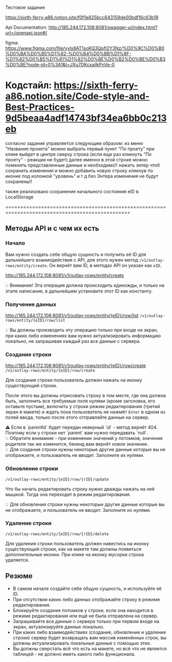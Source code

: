 Тестовое задание

https://sixth-ferry-a86.notion.site/f0f1e825bcc643159de00bdf16c63b19

Api Documentation: http://185.244.172.108:8081/swagger-ui/index.html?url=/openapi.json#/

figma: https://www.figma.com/file/yyls8AT1soKQ3Qpfl2Y3Nz/%D0%9C%D0%B0%D0%BA%D0%B5%D1%82-%D0%B4%D0%BB%D1%8F-%D1%82%D0%B5%D1%81%D1%82%D0%BE%D0%B2%D0%BE%D0%B3%D0%BE?node-id=0%3A1&t=JXu7DKcxailkPnVe-0

# Кодстайл: https://sixth-ferry-a86.notion.site/Code-style-and-Best-Practices-9d5beaa4adf14743bf34ea6bb0c213eb

согласно задания управляется следующим образом:
из меню "Название прокета" можно выбрать первый пункт "По проету"
при клике выйдет в центре сверху строка (если еще раз кликнуть "По проету" - реакции не будет)
далее именно в этой строке можно поменять представленные данные и необходимо!! нажать энтер чтоб
сохранить изменения и можно добавить новую строку кликнув по иконке под колонкой "уровень" и т д
без Энтера изменения не будут сохранены!!

также реализовано сохранение начального состояния eID в LocalStorage

================================================================================================

## Методы API и с чем их есть

### Начало

Вам нужно создать себе общую сущность и получить её ID для дальнейшего взаимодействия с API, для этого нужен метод `/v1/outlay-rows/entity/create`.
Он вернёт вам ID, в методах API он указан как `eID`.

http://185.244.172.108:8081/v1/outlay-rows/entity/create

<aside>
💡 Внимание! Эта операция должна происходить единожды, и только на этапе написания, в дальнейшем установите этот ID как константу.

</aside>

### Получение данных

http://185.244.172.108:8081/v1/outlay-rows/entity/{eID}/row/list
`/v1/outlay-rows/entity/{eID}/row/list`

<aside>
💡 Вы должны производить эту операцию только при входе на экран, при каких либо изменениях вам нужно актуализировать информацию локально, не запрашивая каждый раз все данные с сервера.

</aside>

### Создание строки

http://185.244.172.108:8081/v1/outlay-rows/entity/{eID}/row/create
`/v1/outlay-rows/entity/{eID}/row/create`

Для создания строки пользователь должен нажать на иконку существующий строки.

После этого вы должны отрисовать строку в том месте, где она должна быть, заполнить все требуемые поля нулями (кроме заголовка, его оставьте пустым), включить у строки режим редактирования (третий экран в макете) и ждать пока пользователь не нажмёт `Enter` в одном из полей ввода, только после этого отправляйте данные на сервер.

<aside>
⚠️ Если в `parentId` будет передан неверный `id` - метод вернёт 404. Поэтому если у строки нет `parent` вам нужно передавать `null`.

</aside>

<aside>
💡 Обратите внимание - при изменении значений у потомков, значение родителя так же изменится, бекенд вам вернёт новое значение.

</aside>

<aside>
💡 Для создания строки нужны некоторые другие данные которые вы не отображаете, и пользователь не вводит. Заполните их нулями.

</aside>

### Обновление строки

`/v1/outlay-rows/entity/{eID}/row/{rID}/update`

Что бы начать редактировать строку нужно дважды нажать на неё мышкой. Тогда она переходит в режим редактирования.

<aside>
💡 Для обновления строки нужны некоторые другие данные которые вы не отображаете, и пользователь не вводит. Заполните их нулями.

</aside>

### Удаление строки

`/v1/outlay-rows/entity/{eID}/row/{rID}/delete`

Для удаления строки пользователь должен навестись на иконку существующий строки, как на макете там должны появиться дополнительные иконки. При клике на иконку мусорки строка удаляется.

## Резюме

- В самом начале создайте себе общую сущность, и используйте её ID.
- При отсутствии каких либо данных отображайте строку в режиме редактирования.
- Блокируйте создание потомков у строки, если она находится в режиме редактирования или ещё не была отправлена на сервер.
- Запрашивайте все данные с сервера только при первом входе на экран, актуализируйте данные локально.
- При каких либо взаимодействиях (создание, обновление и удаление строки) сервер будет возвращать вам массив изменённых строк, вы должны актуализировать локальные данные с помощью этих.
- Вы должны сверстать всё что есть на макете, но всё что не является таблицей - не должно иметь какого либо функционала.
